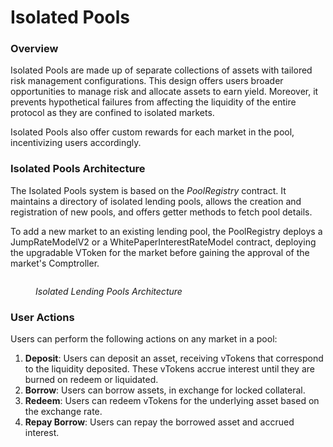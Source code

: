 # Isolated Pools

### Overview

Isolated Pools are made up of separate collections of assets with tailored risk management configurations. This design offers users broader opportunities to manage risk and allocate assets to earn yield. Moreover, it prevents hypothetical failures from affecting the liquidity of the entire protocol as they are confined to isolated markets.

Isolated Pools also offer custom rewards for each market in the pool, incentivizing users accordingly.

### Isolated Pools Architecture

The Isolated Pools system is based on the *PoolRegistry* contract. It maintains a directory of isolated lending pools, allows the creation and registration of new pools, and offers getter methods to fetch pool details.

To add a new market to an existing lending pool, the PoolRegistry deploys a JumpRateModelV2 or a WhitePaperInterestRateModel contract, deploying the upgradable VToken for the market before gaining the approval of the market's Comptroller.

<figure><img src="../.gitbook/assets/fd111ec8-a057-490c-bb3d-d1a8c026bb12.png" alt=""><figcaption><p><em>Isolated Lending Pools Architecture</em></p></figcaption></figure>

### User Actions

Users can perform the following actions on any market in a pool:

1. **Deposit**: Users can deposit an asset, receiving vTokens that correspond to the liquidity deposited. These vTokens accrue interest until they are burned on redeem or liquidated.
2. **Borrow**: Users can borrow assets, in exchange for locked collateral.
3. **Redeem**: Users can redeem vTokens for the underlying asset based on the exchange rate.
4. **Repay Borrow**: Users can repay the borrowed asset and accrued interest.
